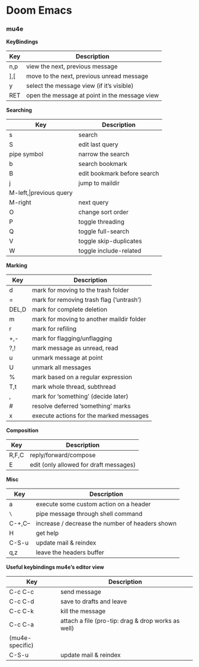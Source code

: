 # Doom Emacs

### mu4e

**KeyBindings**  

|Key|Description|
|--- |--- |
|n,p|view the next, previous message|
|],[|move to the next, previous unread message|
|y|select the message view (if it’s visible)|
|RET|open the message at point in the message view|

**Searching**  

|Key|Description|
|--- |--- |
|s|search|
|S|edit last query|
|pipe symbol|narrow the search|
|b|search bookmark|
|B|edit bookmark before search|
|j|jump to maildir|
|M-left,\|previous query|
|M-right|next query|
|O|change sort order|
|P|toggle threading|
|Q|toggle full-search|
|V|toggle skip-duplicates|
|W|toggle include-related|

**Marking**  

|Key|Description|
|--- |--- |
|d|mark for moving to the trash folder|
|=|mark for removing trash flag (’untrash’)|
|DEL,D|mark for complete deletion|
|m|mark for moving to another maildir folder|
|r|mark for refiling|
|+,-|mark for flagging/unflagging|
|?,!|mark message as unread, read|
|u|unmark message at point|
|U|unmark all messages|
|%|mark based on a regular expression|
|T,t|mark whole thread, subthread|
|<insert>,|mark for ’something’ (decide later)|
|#|resolve deferred ’something’ marks|
|x|execute actions for the marked messages|

**Composition**  

|Key|Description|
|--- |--- |
|R,F,C|reply/forward/compose|
|E|edit (only allowed for draft messages)|

**Misc**   

|Key|Description|
|--- |--- |
|a|execute some custom action on a header|
|`\`|pipe message through shell command|
|C-+,C–|increase / decrease the number of headers shown|
|H|get help|
|C-S-u|update mail & reindex|
|q,z|leave the headers buffer|

**Useful keybindings mu4e’s editor view**   

|Key|Description|
|--- |--- |
|C-c C-c|send message|
|C-c C-d|save to drafts and leave|
|C-c C-k|kill the message|
|C-c C-a|attach a file (pro-tip: drag & drop works as well)|
|(mu4e-specific)||
|C-S-u|update mail & reindex|
